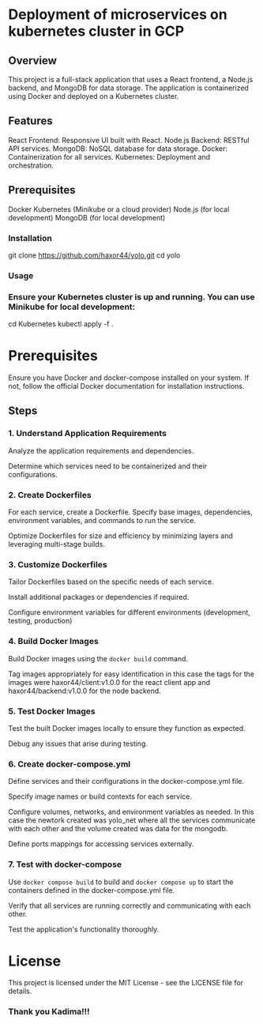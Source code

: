 # Deployment of microservices on kubernetes cluster in GCP

## Overview
This project is a full-stack application that uses a React frontend, a Node.js backend, and MongoDB for data storage. The application is containerized using Docker and deployed on a Kubernetes cluster.

## Features
React Frontend: Responsive UI built with React.
Node.js Backend: RESTful API services.
MongoDB: NoSQL database for data storage.
Docker: Containerization for all services.
Kubernetes: Deployment and orchestration.

## Prerequisites
Docker
Kubernetes (Minikube or a cloud provider)
Node.js (for local development)
MongoDB (for local development)

### Installation
git clone https://github.com/haxor44/yolo.git
cd yolo

### Usage
### Ensure your Kubernetes cluster is up and running. You can use Minikube for local development:
cd Kubernetes
kubectl apply -f .

# Prerequisites
Ensure you have Docker and docker-compose installed on your system. If not, follow the official Docker documentation for installation instructions.

## Steps
### 1. Understand Application Requirements
Analyze the application requirements and dependencies.

Determine which services need to be containerized and their configurations.

### 2. Create Dockerfiles
For each service, create a Dockerfile.
Specify base images, dependencies, environment variables, and commands to run the service.

Optimize Dockerfiles for size and efficiency by minimizing layers and leveraging multi-stage builds.

### 3. Customize Dockerfiles
Tailor Dockerfiles based on the specific needs of each service.

Install additional packages or dependencies if required.

Configure environment variables for different environments (development, testing, production)


### 4. Build Docker Images
Build Docker images using the `docker build` command.

Tag images appropriately for easy identification in this case the tags for the images were haxor44/client:v1.0.0 for the react client app and haxor44/backend:v1.0.0 for the node backend.

### 5. Test Docker Images
Test the built Docker images locally to ensure they function as expected.

Debug any issues that arise during testing.

### 6. Create docker-compose.yml
Define services and their configurations in the docker-compose.yml file.

Specify image names or build contexts for each service.

Configure volumes, networks, and environment variables as needed. In this case the newtork created was yolo_net where all the services communicate with each other and the volume created was data for the mongodb.

Define ports mappings for accessing services externally.


### 7. Test with docker-compose
Use `docker compose build` to build and `docker compose up` to start the containers defined in the docker-compose.yml file.

Verify that all services are running correctly and communicating with each other.

Test the application's functionality thoroughly.


# License
This project is licensed under the MIT License - see the LICENSE file for details.

### Thank you Kadima!!!
